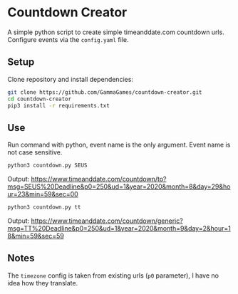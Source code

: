 # Countdown Creator

A simple python script to create simple timeanddate.com countdown urls. Configure events via the `config.yaml` file.

## Setup

Clone repository and install dependencies:

```sh
git clone https://github.com/GammaGames/countdown-creator.git
cd countdown-creator
pip3 install -r requirements.txt
```

## Use

Run command with python, event name is the only argument. Event name is not case sensitive.

```sh
python3 countdown.py SEUS
```
Output: https://www.timeanddate.com/countdown/to?msg=SEUS%20Deadline&p0=250&ud=1&year=2020&month=8&day=29&hour=23&min=59&sec=00
```sh
python3 countdown.py tt
```
Output: https://www.timeanddate.com/countdown/generic?msg=TT%20Deadline&p0=250&ud=1&year=2020&month=9&day=2&hour=18&min=59&sec=59

## Notes

The `timezone` config is taken from existing urls (`p0` parameter), I have no idea how they translate.
